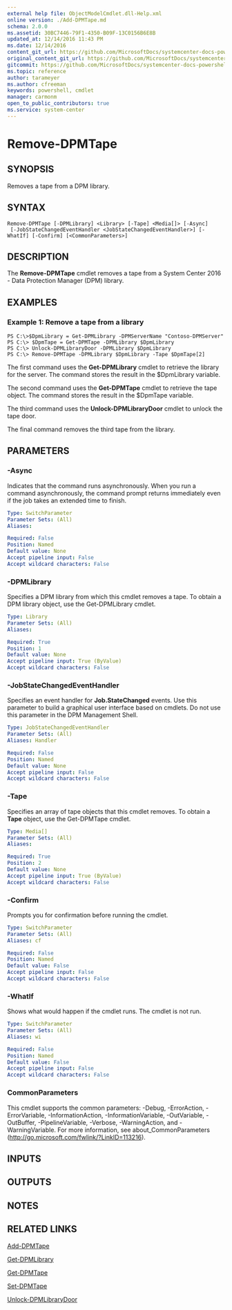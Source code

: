 ```yaml
---
external help file: ObjectModelCmdlet.dll-Help.xml
online version: ./Add-DPMTape.md
schema: 2.0.0
ms.assetid: 30BC7446-79F1-4350-B09F-13C0156B6E8B
updated_at: 12/14/2016 11:43 PM
ms.date: 12/14/2016
content_git_url: https://github.com/MicrosoftDocs/systemcenter-docs-powershell/blob/master/systemcenter-cmdlets/SystemCenter2016/DataProtectionManager/v1.0/Remove-DPMTape.md
original_content_git_url: https://github.com/MicrosoftDocs/systemcenter-docs-powershell/blob/master/systemcenter-cmdlets/SystemCenter2016/DataProtectionManager/v1.0/Remove-DPMTape.md
gitcommit: https://github.com/MicrosoftDocs/systemcenter-docs-powershell/blob/96cd9bd2780eb6b78c540fa00d3b8a4313e3ed40/systemcenter-cmdlets/SystemCenter2016/DataProtectionManager/v1.0/Remove-DPMTape.md
ms.topic: reference
author: tarameyer
ms.author: cfreeman
keywords: powershell, cmdlet
manager: carmonm
open_to_public_contributors: true
ms.service: system-center
---
```


# Remove-DPMTape

## SYNOPSIS
Removes a tape from a DPM library.

## SYNTAX

```
Remove-DPMTape [-DPMLibrary] <Library> [-Tape] <Media[]> [-Async]
 [-JobStateChangedEventHandler <JobStateChangedEventHandler>] [-WhatIf] [-Confirm] [<CommonParameters>]
```

## DESCRIPTION
The **Remove-DPMTape** cmdlet removes a tape from a System Center 2016 - Data Protection Manager (DPM) library.

## EXAMPLES

### Example 1: Remove a tape from a library
```
PS C:\>$DpmLibrary = Get-DPMLibrary -DPMServerName "Contoso-DPMServer"
PS C:\> $DpmTape = Get-DPMTape -DPMLibrary $DpmLibrary
PS C:\> Unlock-DPMLibraryDoor -DPMLibrary $DpmLibrary
PS C:\> Remove-DPMTape -DPMLibrary $DpmLibrary -Tape $DpmTape[2]
```

The first command uses the **Get-DPMLibrary** cmdlet to retrieve the library for the server.
The command stores the result in the $DpmLibrary variable.

The second command uses the **Get-DPMTape** cmdlet to retrieve the tape object.
The command stores the result in the $DpmTape variable.

The third command uses the **Unlock-DPMLibraryDoor** cmdlet to unlock the tape door.

The final command removes the third tape from the library.

## PARAMETERS

### -Async
Indicates that the command runs asynchronously.
When you run a command asynchronously, the command prompt returns immediately even if the job takes an extended time to finish.

```yaml
Type: SwitchParameter
Parameter Sets: (All)
Aliases: 

Required: False
Position: Named
Default value: None
Accept pipeline input: False
Accept wildcard characters: False
```

### -DPMLibrary
Specifies a DPM library from which this cmdlet removes a tape.
To obtain a DPM library object, use the Get-DPMLibrary cmdlet.

```yaml
Type: Library
Parameter Sets: (All)
Aliases: 

Required: True
Position: 1
Default value: None
Accept pipeline input: True (ByValue)
Accept wildcard characters: False
```

### -JobStateChangedEventHandler
Specifies an event handler for **Job.StateChanged** events.
Use this parameter to build a graphical user interface based on cmdlets.
Do not use this parameter in the DPM Management Shell.

```yaml
Type: JobStateChangedEventHandler
Parameter Sets: (All)
Aliases: Handler

Required: False
Position: Named
Default value: None
Accept pipeline input: False
Accept wildcard characters: False
```

### -Tape
Specifies an array of tape objects that this cmdlet removes.
To obtain a **Tape** object, use the Get-DPMTape cmdlet.

```yaml
Type: Media[]
Parameter Sets: (All)
Aliases: 

Required: True
Position: 2
Default value: None
Accept pipeline input: True (ByValue)
Accept wildcard characters: False
```

### -Confirm
Prompts you for confirmation before running the cmdlet.

```yaml
Type: SwitchParameter
Parameter Sets: (All)
Aliases: cf

Required: False
Position: Named
Default value: False
Accept pipeline input: False
Accept wildcard characters: False
```

### -WhatIf
Shows what would happen if the cmdlet runs.
The cmdlet is not run.

```yaml
Type: SwitchParameter
Parameter Sets: (All)
Aliases: wi

Required: False
Position: Named
Default value: False
Accept pipeline input: False
Accept wildcard characters: False
```

### CommonParameters
This cmdlet supports the common parameters: -Debug, -ErrorAction, -ErrorVariable, -InformationAction, -InformationVariable, -OutVariable, -OutBuffer, -PipelineVariable, -Verbose, -WarningAction, and -WarningVariable. For more information, see about_CommonParameters (http://go.microsoft.com/fwlink/?LinkID=113216).

## INPUTS

## OUTPUTS

## NOTES

## RELATED LINKS

[Add-DPMTape](xref:SystemCenter2016/DataProtectionManager/v1.0/Add-DPMTape.md)

[Get-DPMLibrary](xref:SystemCenter2016/DataProtectionManager/v1.0/Get-DPMLibrary.md)

[Get-DPMTape](xref:SystemCenter2016/DataProtectionManager/v1.0/Get-DPMTape.md)

[Set-DPMTape](xref:SystemCenter2016/DataProtectionManager/v1.0/Set-DPMTape.md)

[Unlock-DPMLibraryDoor](xref:SystemCenter2016/DataProtectionManager/v1.0/Unlock-DPMLibraryDoor.md)

